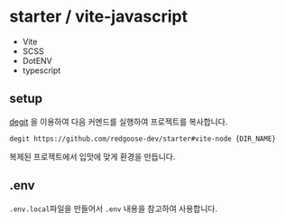 # starter / vite-javascript

- Vite
- SCSS
- DotENV
- typescript


## setup

[degit](https://github.com/Rich-Harris/degit) 을 이용하여 다음 커멘드를 실행하여 프로젝트를 복사합니다.

```shell
degit https://github.com/redgoose-dev/starter#vite-node {DIR_NAME}
```

복제된 프로젝트에서 입맛에 맞게 환경을 만듭니다.


## .env

`.env.local`파일을 만들어서 `.env` 내용을 참고하여 사용합니다.
